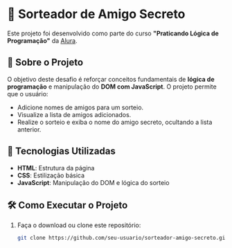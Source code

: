 # 🎁 Sorteador de Amigo Secreto  

Este projeto foi desenvolvido como parte do curso **"Praticando Lógica de Programação"** da [Alura](https://www.alura.com.br/).  

## 📖 Sobre o Projeto  
O objetivo deste desafio é reforçar conceitos fundamentais de **lógica de programação** e manipulação do **DOM com JavaScript**. O projeto permite que o usuário:  
- Adicione nomes de amigos para um sorteio.  
- Visualize a lista de amigos adicionados.  
- Realize o sorteio e exiba o nome do amigo secreto, ocultando a lista anterior.  

## 🚀 Tecnologias Utilizadas  
- **HTML**: Estrutura da página  
- **CSS**: Estilização básica  
- **JavaScript**: Manipulação do DOM e lógica do sorteio  

## 🛠 Como Executar o Projeto  
1. Faça o download ou clone este repositório:  
   ```sh
   git clone https://github.com/seu-usuario/sorteador-amigo-secreto.git
